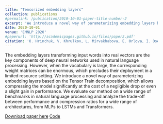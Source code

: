 ```yaml
---
title: "Tensorized embedding layers"
collection: publications
#permalink: /publication/2010-10-01-paper-title-number-2
excerpt: 'We introduce a novel way of parameterizing embedding layers based on the Tensor Train decomposition, which allows compressing the model significantly at the cost of a negligible drop or even a slight gain in performance. We evaluate our method on a wide range of benchmarks in natural language processing and analyze the trade-off between performance and compression ratios for a wide range of architectures, from MLPs to LSTMs and Transformers.'
date: 2020-10-01
venue: 'EMNLP 2020'
#paperurl: 'http://academicpages.github.io/files/paper2.pdf'
citation: 'O. Hrinchuk, V. Khrulkov, L. Mirvakhabova, E. Orlova, I. Oseledets'
---
```


The embedding layers transforming input words into real vectors are the key components of deep neural networks used in natural language processing. However, when the vocabulary is large, the corresponding weight matrices can be enormous, which precludes their deployment in a limited resource setting. We introduce a novel way of parameterizing embedding layers based on the Tensor Train decomposition, which allows compressing the model significantly at the cost of a negligible drop or even a slight gain in performance. We evaluate our method on a wide range of benchmarks in natural language processing and analyze the trade-off between performance and compression ratios for a wide range of architectures, from MLPs to LSTMs and Transformers.

[Download paper here](https://aclanthology.org/2020.findings-emnlp.436/) [Code](https://github.com/KhrulkovV/tt-pytorch)